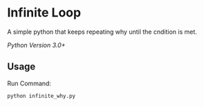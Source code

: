 Infinite Loop
==============

A simple python that keeps repeating why until the cndition is met.

*Python Version 3.0+*

Usage
----------------------------

Run Command:

	python infinite_why.py

